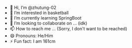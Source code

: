 - 👋 Hi, I’m @zhutung-02
- 👀 I’m interested in basketball
- 🌱 I’m currently learning SpringBoot
- 💞️ I’m looking to collaborate on ... (idk)
- 📫 How to reach me ... (Sorry, I don't want to be reached)
- 😄 Pronouns: He/Him
- ⚡ Fun fact: I am 161cm

<!---
zhutung-02/zhutung-02 is a ✨ special ✨ repository because its `README.md` (this file) appears on your GitHub profile.
You can click the Preview link to take a look at your changes.
--->

